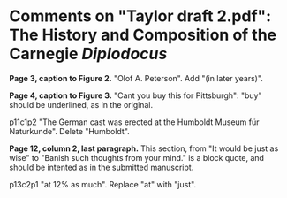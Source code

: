 # Comments on "Taylor draft 2.pdf": The History and Composition of the Carnegie _Diplodocus_

**Page 3, caption to Figure 2.**
"Olof A. Peterson". Add "(in later years)".

**Page 4, caption to Figure 3.**
"Cant you buy this for Pittsburgh": "buy" should be underlined, as in the original.

p11c1p2
"The German cast was erected at the Humboldt Museum für Naturkunde". Delete "Humboldt".

**Page 12, column 2, last paragraph.**
This section, from "It would be just as wise" to "Banish such thoughts from your mind." is a block quote, and should be intented as in the submitted manuscript.

p13c2p1
"at 12% as much". Replace "at" with "just".

